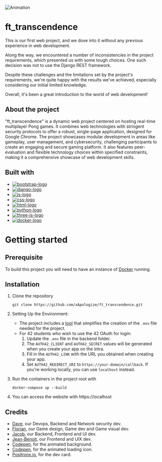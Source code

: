 ![Animation](https://github.com/KayzaFlo/42_ft_transcendence/assets/38004702/a6c0394d-a1a6-457f-9727-98244f31b8c2)

# ft_transcendence

This is our first web project, and we dove into it without any previous experience in web development.

Along the way, we encountered a number of inconsistencies in the project requirements, which presented us with some tough choices. One such decision was not to use the Django REST framework.

Despite these challenges and the limitations set by the project's requirements, we're quite happy with the results we've achieved, especially considering our initial limited knowledge.

Overall, it's been a great introduction to the world of web development!

## About the project

"ft_transcendence" is a dynamic web project centered on hosting real-time multiplayer Pong games. It combines web technologies with stringent security protocols to offer a robust, single-page application, designed for Google Chrome. The project showcases modular development in areas like gameplay, user management, and cybersecurity, challenging participants to create an engaging and secure gaming platform. It also features peer-evaluation and flexible technology choices within specified constraints, making it a comprehensive showcase of web development skills.

## Built with

-   [![bootstrap-logo]][bootstrap-url]
-   [![django-logo]][django-url]
-   [![js-logo]][js-url]
-   [![css-logo]][css-url]
-   [![html-logo]][html-url]
-   [![python-logo]][python-url]
-   [![three-js-logo]][three-js-url]
-   [![docker-logo]][docker-url]

# Getting started

## Prerequisite

To build this project you will need to have an instance of [Docker](https://www.docker.com/) running.

## Installation

1. Clone the repository
    ```
    git clone https://github.com/xApologize/ft_transcendence.git
    ```
2. Setting Up the Environment:
   - The project includes a [tool](https://github.com/xApologize/ft_transcendence/blob/main/tools/env_maker.sh) that simplifies the creation of the `.env` file needed for the project.
   - For 42 students who wish to use the 42 OAuth for login:
     1. Update the `.env` file in the backend folder.
     2. The `AUTH42_CLIENT` and `AUTH42_SECRET` values will be generated when you create your app on the intra.
     3. Fill in the `AUTH42_LINK` with the URL you obtained when creating your app.
     4. Set `AUTH42_REDIRECT_URI` to `https://your-domain/callback`. If you're working locally, you can use `localhost` instead.

  
3. Run the containers in the project root with
   ```
   docker-compose up --build
   ```
4. You can access the website with https://localhost

## Credits
* [Dave](https://github.com/Producks), our Devops, Backend and Network security dev.
* [Florian](https://github.com/KayzaFlo), our Game design, Game dev and Game visual dev.
* [Jacob](https://github.com/Jalevesq), our Backend, Frontend and UI dev.
* [Jean-Benoit](https://github.com/xApologize), our Frontend and UIX dev.
* [Codepen](https://codepen.io/mattjroberts/pen/pazNdx), for the animated background.
* [Codepen](https://codepen.io/mostafa_abdallah/pen/mdpdgaQ), for the animated loading icon.
* [Positronx.io](https://www.positronx.io/css-profile-cards), for the dev card.






[bootstrap-logo]: https://img.shields.io/badge/Bootstrap-563d7c?style=flat&logo=bootstrap&logoColor=white
[bootstrap-url]: https://getbootstrap.com
[django-logo]: https://img.shields.io/badge/Django-092E20?style=flat&logo=django&logoColor=white
[django-url]: https://www.djangoproject.com/
[js-logo]: https://img.shields.io/badge/JavaScript-F7DF1E?style=flat&logo=javascript&logoColor=black
[js-url]: https://www.w3schools.com/js/
[css-logo]: https://img.shields.io/badge/CSS-1572B6?style=flat&logo=css3&logoColor=white
[css-url]: https://www.w3schools.com/css/
[html-logo]: https://img.shields.io/badge/HTML-E34F26?style=flat&logo=html5&logoColor=white
[html-url]: https://www.w3schools.com/html/
[python-logo]: https://img.shields.io/badge/Python-3776AB?style=flat&logo=python&logoColor=white
[python-url]: https://www.python.org/
[three-js-logo]: https://img.shields.io/badge/Three.js-black?style=flat&logo=three.js&logoColor=white
[three-js-url]: https://threejs.org/
[docker-logo]: https://img.shields.io/badge/Docker-46a2f1.svg?logo=docker&logoColor=white
[docker-url]: https://www.docker.com/
